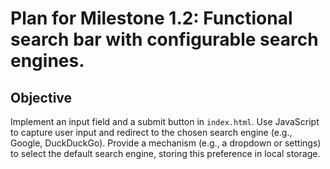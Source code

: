 # Plan for Milestone 1.2: Functional search bar with configurable search engines.

## Objective
Implement an input field and a submit button in `index.html`. Use JavaScript to capture user input and redirect to the chosen search engine (e.g., Google, DuckDuckGo). Provide a mechanism (e.g., a dropdown or settings) to select the default search engine, storing this preference in local storage.
